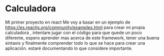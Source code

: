 # Calculadora
Mi primer proyecto en react 
Me voy a basar en un ejemplo de https://es.reactjs.org/community/examples.html para crear mi propia calculadora , intentare jugar con el código para que quede un poco diferente, espero aprender mas acerca de este framework, tener una buena sintaxis y finalmente comprender todo lo que se hace para crear una aplicación.
estaré documentando lo que considere importante.
